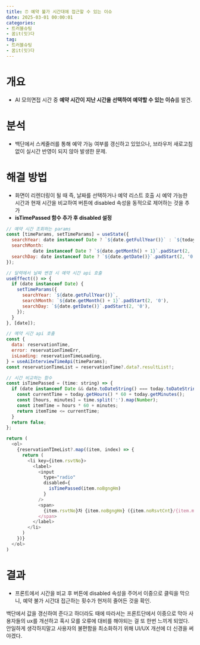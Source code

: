 ```yaml
---
title: ⏰ 예약 불가 시간대에 접근할 수 있는 이슈
date: 2025-03-01 00:00:01
categories:
- 트러블슈팅
- 꿈it(잇)다
tag:
- 트러블슈팅
- 꿈it(잇)다
---
```


# 개요
- AI 모의면접 시간 중 **예약 시간이 지난 시간을 선택하여 예약할 수 있는 이슈**를 발견.

# 분석
- 백단에서 스케줄러를 통해 예약 가능 여부를 갱신하고 있었으나, 브라우저 새로고침 없이 실시간 반영이 되지 않아 발생한 문제.

# 해결 방법
- 화면이 리렌더링이 될 때 즉, 날짜를 선택하거나 예약 리스트 호출 시 예약 가능한 시간과 현재 시간을 비교하여 
  버튼에 disabled 속성을 동적으로 제어하는 것을 추가
- **isTimePassed 함수 추가 후 disabled 설정**

```javascript
// 예약 시간 조회하는 params
const [timeParams, setTimeParams] = useState({
  searchYear: date instanceof Date ? `${date.getFullYear()}` : `${today.getFullYear()}`,
  searchMonth:
          date instanceof Date ? `${date.getMonth() + 1}`.padStart(2, '0') : `${today.getMonth() + 1}`.padStart(2, '0'),
  searchDay: date instanceof Date ? `${date.getDate()}`.padStart(2, '0') : `${today.getDate()}`.padStart(2, '0'),
});

// 달력에서 날짜 변경 시 예약 시간 api 호출
useEffect(() => {
  if (date instanceof Date) {
    setTimeParams({
      searchYear: `${date.getFullYear()}`,
      searchMonth: `${date.getMonth() + 1}`.padStart(2, '0'),
      searchDay: `${date.getDate()}`.padStart(2, '0'),
    });
  }
}, [date]);

// 예약 시간 api 호출
const {
  data: reservationTime,
  error: reservationTimeErr,
  isLoading: reservationTimeLoading,
} = useAiInterviewTimeApi(timeParams);
const reservationTimeList = reservationTime?.data?.resultList!;

// 시간 비교하는 함수
const isTimePassed = (time: string) => {
  if (date instanceof Date && date.toDateString() === today.toDateString()) {
    const currentTime = today.getHours() * 60 + today.getMinutes();
    const [hours, minutes] = time.split(':').map(Number);
    const itemTime = hours * 60 + minutes;
    return itemTime <= currentTime;
  }
  return false;
};

return (
  <ol>
    {reservationTImeList?.map((item, index) => {
      return (
        <li key={item.rsvtNo}>
          <label>
            <input
              type="radio"
              disabled={
                isTimePassed(item.noBgngHm)
              }
            />
            <span>
              {item.rsvtNo}차 {item.noBgngHm} ({item.noRsvtCnt}/{item.maxNoRsvtCnt})
            </span>
          </label>
        </li>
      )
    })}
  </ol>
)
```

# 결과
- 프론트에서 시간을 비교 후 버튼에 disabled 속성을 주어서 이중으로 클릭을 막으니, 예약 불가 시간대 접근하는 횟수가 현저히 줄어든 것을 확인.

백단에서 값을 갱신하여 준다고 하더라도 때에 따라서는 프론트단에서 이중으로 막아 사용자들의 ux를 개선하고 혹시 모를 오류에 대비를 해야되는 걸 
또 한번 느끼게 되었다. 안일하게 생각하지말고 사용자의 불편함을 최소화하기 위해 UI/UX 개선에 더 신경을 써야겠다.
